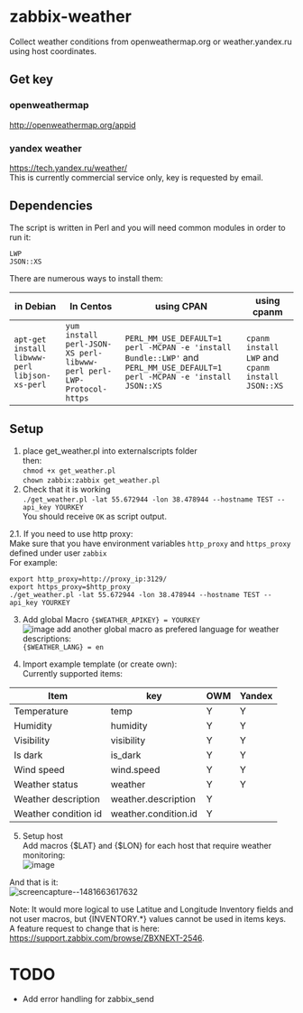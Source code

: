 # zabbix-weather
Collect weather conditions from openweathermap.org or weather.yandex.ru using host coordinates.  


## Get key  
### openweathermap  
http://openweathermap.org/appid  
### yandex weather 
https://tech.yandex.ru/weather/  
This is currently commercial service only, key is requested by email.  



## Dependencies  
The script is written in Perl and you will need common modules in order to run it:  
```
LWP
JSON::XS
```
There are numerous ways to install them:  

| in Debian  | In Centos | using CPAN | using cpanm|  
|------------|-----------|------------|------------|  
|  `apt-get install libwww-perl libjson-xs-perl` | `yum install perl-JSON-XS perl-libwww-perl perl-LWP-Protocol-https` | `PERL_MM_USE_DEFAULT=1 perl -MCPAN -e 'install Bundle::LWP'` and  `PERL_MM_USE_DEFAULT=1 perl -MCPAN -e 'install JSON::XS`| `cpanm install LWP` and `cpanm install JSON::XS`| 

## Setup
1. place get_weather.pl into externalscripts folder  
then:  
`chmod +x get_weather.pl`  
`chown zabbix:zabbix get_weather.pl`  
2. Check that it is working  
`./get_weather.pl -lat 55.672944 -lon 38.478944 --hostname TEST --api_key YOURKEY`  
You should receive `OK` as script output.  

2.1. If you need to use http proxy:  
Make sure that you have environment variables `http_proxy` and `https_proxy` defined under user `zabbix`  
For example:  
```
export http_proxy=http://proxy_ip:3129/
export https_proxy=$http_proxy  
./get_weather.pl -lat 55.672944 -lon 38.478944 --hostname TEST --api_key YOURKEY  
```


3.	Add global Macro
`{$WEATHER_APIKEY} = YOURKEY`  
![image](https://cloud.githubusercontent.com/assets/14870891/21132462/354687f6-c125-11e6-9995-256aac0ebd89.png)
add another global macro as prefered language for weather descriptions:  
`{$WEATHER_LANG} = en`  

4. Import example template  (or create own):  
Currently supported items:  

| Item       |       key |        OWM |     Yandex |  
|------------|-----------|------------|------------|  
| Temperature | temp | Y | Y |  
|Humidity|humidity|Y|Y|  
|Visibility|visibility|Y|Y|  
|Is dark|is_dark|Y|Y|  
|Wind speed|wind.speed|Y|Y|  
|Weather status|weather|Y|Y|  
|Weather description|weather.description|Y| |  
|Weather condition id |weather.condition.id|Y| |  

5. Setup host  
Add macros {$LAT} and {$LON} for each host that require weather monitoring:  
![image](https://cloud.githubusercontent.com/assets/14870891/21159303/c87f61a2-c191-11e6-8f49-638d877b06a6.png)

And that is it:  
![screencapture--1481663617632](https://cloud.githubusercontent.com/assets/14870891/21159567/c8e270de-c192-11e6-9452-cf1ed5251f60.png)


Note: It would more logical to use Latitue and Longitude Inventory fields and not user macros, but {INVENTORY.*} values cannot be used in items keys.  
A feature request to change that is here: https://support.zabbix.com/browse/ZBXNEXT-2546.


# TODO  
- Add error handling for zabbix_send  
